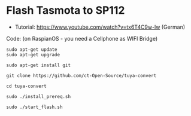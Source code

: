 # Flash Tasmota to SP112

- Tutorial: https://www.youtube.com/watch?v=tx6T4C9w-lw (German)

Code: (on RaspianOS - you need a Cellphone as WIFI Bridge)

```
sudo apt-get update
sudo apt-get upgrade
 
sudo apt-get install git
 
git clone https://github.com/ct-Open-Source/tuya-convert
 
cd tuya-convert
 
sudo ./install_prereq.sh
 
sudo ./start_flash.sh
```
